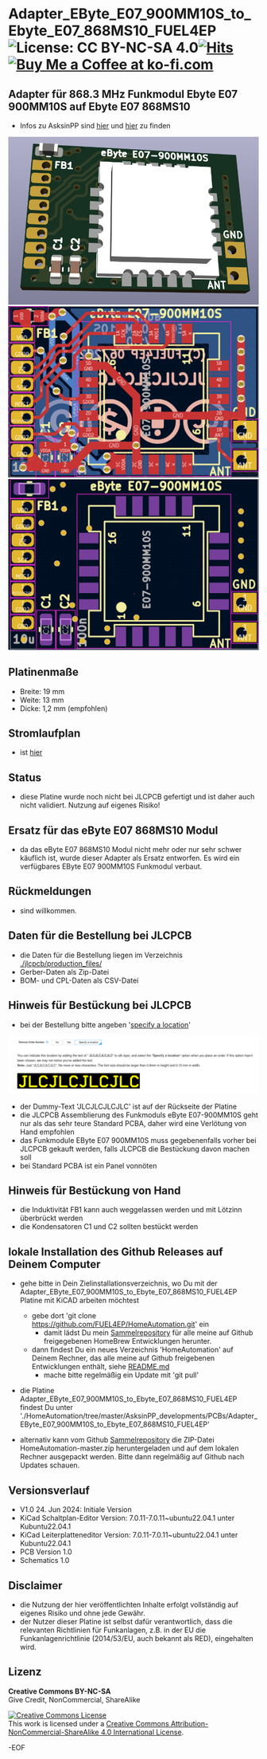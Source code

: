 # Adapter_EByte_E07_900MM10S_to_Ebyte_E07_868MS10_FUEL4EP ![License: CC BY-NC-SA 4.0](https://img.shields.io/badge/License-CC%20BY--NC--SA%204.0-lightgrey.svg)[![Hits](https://hits.seeyoufarm.com/api/count/incr/badge.svg?url=https%3A%2F%2Fgithub.com%2FFUEL4EP%2FHomeAutomation%2Ftree%2Fmaster%2FAsksinPP_developments%2FPCBs%2FAdapter_EByte_E07_900MM10S_to_Ebyte_E07_868MS10_FUEL4EP&count_bg=%2379C83D&title_bg=%23555555&icon=&icon_color=%23E7E7E7&title=hits&edge_flat=false)](https://hits.seeyoufarm.com) <a href='https://ko-fi.com/FUEL4EP' target='_blank'><img height='20' style='border:0px;height:20px;' src='https://cdn.ko-fi.com/cdn/kofi1.png?v=2' border='0' alt='Buy Me a Coffee at ko-fi.com' /></a>

## Adapter für 868.3 MHz Funkmodul Ebyte E07 900MM10S auf Ebyte E07 868MS10

- Infos zu AsksinPP sind [hier](https://asksinpp.de) und [hier](https://asksinpp.de/Grundlagen/01_hardware.html#verdrahtung) zu finden

![pic](PNGs/Adapter_EByte_E07_900MM10S_to_Ebyte_E07_868MS10_FUEL4EP_PCB_3D_top.png)
![pic](PNGs/Adapter_EByte_E07_900MM10S_to_Ebyte_E07_868MS10_FUEL4EP_PCB_KiCAD.png)
![pic](PNGs/Adapter_EByte_E07_900MM10S_to_Ebyte_E07_868MS10_FUEL4EP_top_silkscreen.png)


## Platinenmaße

- Breite: 19 mm
- Weite: 13 mm
- Dicke: 1,2 mm (empfohlen)

## Stromlaufplan

- ist [hier](./Schematics/Adapter_EByte_E07_900MM10S_to_Ebyte_E07_868MS10_FUEL4EP.pdf)

## Status

- diese Platine wurde noch nicht bei JLCPCB gefertigt und ist daher auch nicht validiert. Nutzung auf eigenes Risiko!

## Ersatz für das eByte E07 868MS10 Modul 

- da das eByte E07 868MS10 Modul nicht mehr oder nur sehr schwer käuflich ist, wurde dieser Adapter als Ersatz entworfen. Es wird ein verfügbares EByte E07 900MM10S Funkmodul verbaut.

## Rückmeldungen

- sind willkommen.

## Daten für die Bestellung bei JLCPCB

- die Daten für die Bestellung liegen im Verzeichnis [./jlcpcb/production_files/](./jlcpcb/production_files/)
- Gerber-Daten als Zip-Datei
- BOM- und CPL-Daten als CSV-Datei


## Hinweis für Bestückung bei JLCPCB

- bei der Bestellung bitte angeben '[specify a location](https://jlcpcb.com/help/article/50-How-to-remove-order-number-from-your-PCB)'

![pic](./Pictures_of_JLCPCB_prototypes/specify_an_order_number.png)

- der  Dummy-Text 'JLCJLCJLCJLC' ist auf der Rückseite der Platine
- die JLCPCB Assemblierung des Funkmoduls eByte E07-900MM10S geht nur als das sehr teure Standard PCBA, daher wird eine Verlötung von Hand empfohlen
- das Funkmodule EByte E07 900MM10S muss gegebenenfalls vorher bei JLCPCB gekauft werden, falls JLCPCB die Bestückung davon machen soll
- bei Standard PCBA ist ein Panel vonnöten

## Hinweis für Bestückung von Hand
- die Induktivität FB1 kann auch weggelassen werden und mit Lötzinn überbrückt werden
- die Kondensatoren C1 und C2 sollten bestückt werden

## lokale Installation des Github Releases auf Deinem Computer

- gehe bitte in Dein Zielinstallationsverzeichnis, wo Du mit der Adapter_EByte_E07_900MM10S_to_Ebyte_E07_868MS10_FUEL4EP Platine mit KiCAD arbeiten möchtest

  - gebe dort 'git clone https://github.com/FUEL4EP/HomeAutomation.git' ein
	  + damit lädst Du mein [Sammelrepository](https://github.com/FUEL4EP/HomeAutomation) für alle meine auf Github freigegebenen HomeBrew Entwicklungen herunter.
  - dann findest Du ein neues Verzeichnis 'HomeAutomation' auf Deinem Rechner, das alle meine auf Github freigebenen Entwicklungen enthält, siehe [README.md](https://github.com/FUEL4EP/HomeAutomation/blob/master/README.md)
  	+ mache bitte regelmäßig ein Update mit 'git pull'
 -	die Platine Adapter_EByte_E07_900MM10S_to_Ebyte_E07_868MS10_FUEL4EP findest Du unter './HomeAutomation/tree/master/AsksinPP_developments/PCBs/Adapter_EByte_E07_900MM10S_to_Ebyte_E07_868MS10_FUEL4EP'
 
- alternativ kann vom Github [Sammelrepository](https://github.com/FUEL4EP/HomeAutomation) die ZIP-Datei HomeAutomation-master.zip heruntergeladen und auf dem lokalen Rechner ausgepackt werden. Bitte dann regelmäßig auf Github nach Updates schauen.

## Versionsverlauf

-   V1.0 24. Jun 2024: Initiale Version
- KiCad Schaltplan-Editor Version: 7.0.11-7.0.11~ubuntu22.04.1 unter Kubuntu22.04.1
- KiCad Leiterplatteneditor Version: 7.0.11-7.0.11~ubuntu22.04.1 unter Kubuntu22.04.1
- PCB Version 1.0
- Schematics  1.0


## Disclaimer

-  die Nutzung der hier veröffentlichten Inhalte erfolgt vollständig auf eigenes Risiko und ohne jede Gewähr.
-  der Nutzer dieser Platine ist selbst dafür verantwortlich, dass die relevanten Richtlinien für Funkanlagen, z.B. in der EU die Funkanlagenrichtlinie (2014/53/EU, auch bekannt als RED), eingehalten wird.

## Lizenz 

**Creative Commons BY-NC-SA**<br>
Give Credit, NonCommercial, ShareAlike

<a rel="license" href="http://creativecommons.org/licenses/by-nc-sa/4.0/"><img alt="Creative Commons License" style="border-width:0" src="https://i.creativecommons.org/l/by-nc-sa/4.0/88x31.png" /></a><br />This work is licensed under a <a rel="license" href="http://creativecommons.org/licenses/by-nc-sa/4.0/">Creative Commons Attribution-NonCommercial-ShareAlike 4.0 International License</a>.


-EOF
	

